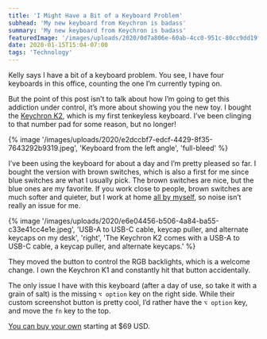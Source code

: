 ```yaml
---
title: 'I Might Have a Bit of a Keyboard Problem'
subhead: 'My new keyboard from Keychron is badass'
summary: 'My new keyboard from Keychron is badass'
featuredImage: '/images/uploads/2020/0d7a806e-60ab-4cc0-951c-80cc9dd19fe7.jpeg'
date: 2020-01-15T15:04-07:00
tags: 'Technology'
---
```

Kelly says I have a bit of a keyboard problem. You see, I have four keyboards in this office, counting the one I’m currently typing on.

But the point of this post isn’t to talk about how I’m going to get this addiction under control, it’s more about showing you the new toy. I bought the [Keychron K2](https://www.keychron.com/products/keychron-k2-mechanical-keyboard), which is my first tenkeyless keyboard. I’ve been clinging to that number pad for some reason, but no longer!

{% image '/images/uploads/2020/e2dccbf7-edcf-4429-8f35-7643292b9319.jpeg', 'Keyboard from the left angle', 'full-bleed' %}

I’ve been using the keyboard for about a day and I’m pretty pleased so far. I bought the version with brown switches, which is also a first for me since blue switches are what I usually pick. The brown switches are nice, but the blue ones are my favorite. If you work close to people, brown switches are much softer and quieter, but I work at home [all by myself](https://music.apple.com/us/album/all-by-myself/1268085628?i=1268087248), so noise isn’t really an issue for me.

{% image '/images/uploads/2020/e6e04456-b506-4a84-ba55-c33e41cc4e1e.jpeg', 'USB-A to USB-C cable, keycap puller, and alternate keycaps on my desk', 'right', 'The Keychron K2 comes with a USB-A to USB-C cable, a keycap puller, and alternate keycaps.' %}

They moved the button to control the RGB backlights, which is a welcome change. I own the Keychron K1 and constantly hit that button accidentally.

The only issue I have with this keyboard (after a day of use, so take it with a grain of salt) is the missing `⌥ option` key on the right side. While their custom screenshot button is pretty cool, I’d rather have the `⌥ option` key, and move the `fn` key to the top.

[You can buy your own](https://www.keychron.com/products/keychron-k2-mechanical-keyboard) starting at $69 USD.
